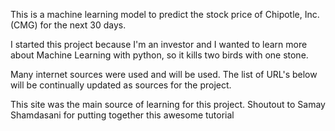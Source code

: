 This is a machine learning model to predict the stock price of Chipotle, Inc. (CMG) for the next 30 days. 

I started this project because I'm an investor and I wanted to learn more about Machine Learning with python, so it kills two birds with one stone. 

Many internet sources were used and will be used. The list of URL's below will be continually updated as sources for the project. 

<link aref = "https://enlight.nyc/stock-market-prediction"> 
This site was the main source of learning for this project. 
Shoutout to Samay Shamdasani for putting together this awesome tutorial 






